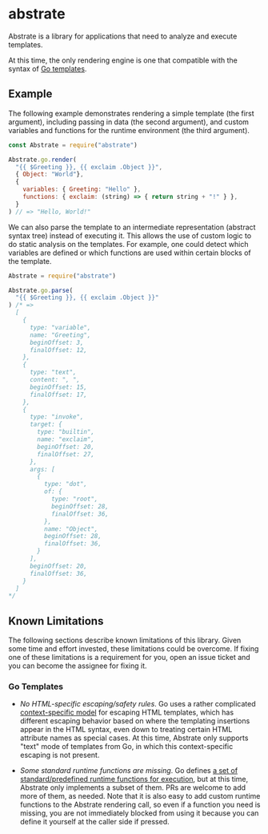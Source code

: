# abstrate

Abstrate is a library for applications that need to analyze and execute templates.

At this time, the only rendering engine is one that compatible with the syntax of [Go templates](https://golang.org/pkg/text/template/).

## Example

The following example demonstrates rendering a simple template (the first argument), including passing in data (the second argument), and custom variables and functions for the runtime environment (the third argument).

```js
const Abstrate = require("abstrate")

Abstrate.go.render(
  "{{ $Greeting }}, {{ exclaim .Object }}",
  { Object: "World"},
  {
    variables: { Greeting: "Hello" },
    functions: { exclaim: (string) => { return string + "!" } },
  }
) // => "Hello, World!"
```

We can also parse the template to an intermediate representation (abstract syntax tree) instead of executing it. This allows the use of custom logic to do static analysis on the templates. For example, one could detect which variables are defined or which functions are used within certain blocks of the template.

```js
Abstrate = require("abstrate")

Abstrate.go.parse(
  "{{ $Greeting }}, {{ exclaim .Object }}"
) /* =>
  [
    {
      type: "variable",
      name: "Greeting",
      beginOffset: 3,
      finalOffset: 12,
    },
    {
      type: "text",
      content: ", ",
      beginOffset: 15,
      finalOffset: 17,
    },
    {
      type: "invoke",
      target: {
        type: "builtin",
        name: "exclaim",
        beginOffset: 20,
        finalOffset: 27,
      },
      args: [
        {
          type: "dot",
          of: {
            type: "root",
            beginOffset: 28,
            finalOffset: 36,
          },
          name: "Object",
          beginOffset: 28,
          finalOffset: 36,
        }
      ],
      beginOffset: 20,
      finalOffset: 36,
    }
  ]
*/
```

## Known Limitations

The following sections describe known limitations of this library. Given some time and effort invested, these limitations could be overcome. If fixing one of these limitations is a requirement for you, open an issue ticket and you can become the assignee for fixing it.

### Go Templates

- *No HTML-specific escaping/safety rules*. Go uses a rather complicated [context-specific model](https://golang.org/pkg/html/template/#hdr-Contexts) for escaping HTML templates, which has different escaping behavior based on where the templating insertions appear in the HTML syntax, even down to treating certain HTML attribute names as special cases. At this time, Abstrate only supports "text" mode of templates from Go, in which this context-specific escaping is not present.

- *Some standard runtime functions are missing*. Go defines [a set of standard/predefined runtime functions for execution](https://golang.org/pkg/text/template/#hdr-Functions), but at this time, Abstrate only implements a subset of them. PRs are welcome to add more of them, as needed. Note that it is also easy to add custom runtime functions to the Abstrate rendering call, so even if a function you need is missing, you are not immediately blocked from using it because you can define it yourself at the caller side if pressed.
